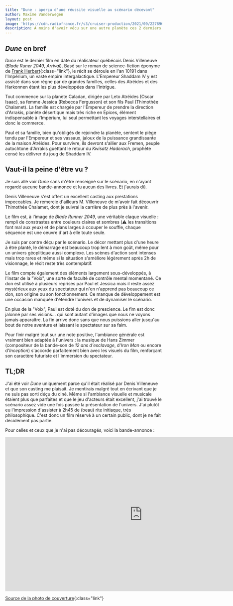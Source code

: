 ```yaml
---
title: "Dune : aperçu d'une réussite visuelle au scénario décevant"
author: Maxime Vanderwegen
layout: post
image: 'https://cdn.radiofrance.fr/s3/cruiser-production/2021/09/227896ee-2c01-4cc5-9f7b-b671ca16030d/1136_4633954.jpg-r_1920_1080-f_jpg-q_x-xxyxx_copie.jpg'
description: À moins d'avoir vécu sur une autre planète ces 2 derniers mois, vous avez certainement entendu parler du dernier film de Denis Villeneuve, "Dune". Suivez le guide pour en savoir plus !
---
```


## _Dune_ en bref

_Dune_ est le dernier film en date du réalisateur québécois Denis Villeneuve (_Blade Runer 2049_, _Arrival_). Basé sur le roman de science-fiction éponyme de [Frank Herbert](https://www.futura-sciences.com/sciences/personnalites/science-fiction-frank-herbert-1524/){:class="link"}, le récit se déroule en l'an 10191 dans l'Impérium, un vaste empire intergalactique. L'Empereur Shaddam IV y est assisté dans son règne par de grandes familles, celles des Atréides et des Harkonnen étant les plus développées dans l'intrigue.

Tout commence sur la planète Caladan, dirigée par Leto Atréides (Oscar Isaac), sa femme Jessica (Rebecca Fergusson) et son fils Paul (Thimothée Chalamet). La famille est chargée par l'Empereur de prendre la direction d'Arrakis, planète désertique mais très riche en Épices, élément indispensable à l'Impérium, lui seul permettant les voyages interstellaires et donc le commerce.

Paul et sa famille, bien qu'obligés de rejoindre la planète, sentent le piège tendu par l'Empereur et ses vassaux, jaloux de la puissance grandissante de la maison Atréides. Pour survivre, ils devront s'allier aux Fremen, peuple autochtone d'Arrakis guettant le retour du _Kwisatz Haderach_, prophète censé les délivrer du joug de Shaddam IV.

## Vaut-il la peine d'être vu ?

Je suis allé voir _Dune_ sans m'être renseigné sur le scénario, en n'ayant regardé aucune bande-annonce et lu aucun des livres. Et j'aurais dû.

Denis Villeneuve s'est offert un excellent casting aux prestations impeccables. Je remercie d'ailleurs M. Villeneuve de m'avoir fait découvrir Thimothée Chalamet, dont je suivrai la carrière de plus près à l'avenir.

Le film est, à l'image de _Blade Runner 2049_, une véritable claque visuelle : rempli de constrastes entre couleurs claires et sombres (⚠️ les transitions font mal aux yeux) et de plans larges à ccouper le souffle, chaque séquence est une oeuvre d'art à elle toute seule.

Je suis par contre déçu par le scénario. Le décor mettant plus d'une heure à être planté, le démarrage est beaucoup trop lent à mon goût, même pour un univers géoplitique aussi complexe. Les scènes d'action sont intenses mais trop rares et même si la situation s'améliore légèrement après 2h de visionnage, le récit reste très contemplatif.

Le film compte également des éléments largement sous-développés, à l'instar de la "Voix", une sorte de faculté de contrôle mental momentané. Ce don est utilisé à plusieurs reprises par Paul et Jessica mais il reste assez mystérieux aux yeux du spectateur qui n'en n'apprend pas beaucoup ce don, son origine ou son fonctionnement. Ce manque de développement est une occasion manquée d'étendre l'univers et de dynamiser le scénario.

En plus de la "Voix", Paul est doté du don de prescience. Le fim est donc jalonné par ses visions... qui sont autant d'images que nous ne voyons jamais apparaître. La fin arrive donc sans que nous puissions aller jusqu'au bout de notre aventure et laissant le spectateur sur sa faim.

Pour finir malgré tout sur une note positive, l'ambiance générale est vraiment bien adaptée à l'univers : la musique de Hans Zimmer (compositeur de la bande-son de _12 ans d'esclavage_, d'_Iron Man_ ou encore d'_Inception_) s'accorde parfaitement bien avec les visuels du film, renforçant son caractère futuriste et l'immersion du spectateur.

## TL;DR

J'ai été voir _Dune_ uniquement parce qu'il était réalisé par Denis Villeneuve et que son casting me plaisait. Je mentirais malgré tout en écrivant que je ne suis pas sorti déçu du ciné. Même si l'ambiance visuelle et musicale étaient plus que parfaites et que le jeu d'acteurs était excellent, j'ai trouvé le scénario assez vide une fois passée la présentation de l'univers. J'ai plutôt eu l'impression d'assister à 2h45 de (beau) rite initiaque, très philosophique. C'est donc un film réservé à un certain public, dont je ne fait décidément pas partie.

Pour celles et ceux que je n'ai pas découragés, voici la bande-annonce :

<iframe width="880" height="495" src="https://www.youtube.com/embed/CjVqieIWGjM" title="Bande-annonce de Dune" frameborder="0" allow="accelerometer; autoplay; clipboard-write; encrypted-media; gyroscope; picture-in-picture" allowfullscreen></iframe>

[Source de la photo de couverture](https://cdn.radiofrance.fr/s3/cruiser-production/2021/09/227896ee-2c01-4cc5-9f7b-b671ca16030d/1136_4633954.jpg-r_1920_1080-f_jpg-q_x-xxyxx_copie.jpg){:class="link"}
